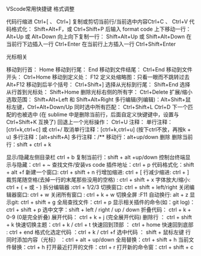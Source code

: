 VScode常用快捷键
格式调整

代码行缩进 Ctrl+[ 、 Ctrl+]
复制或剪切当前行/当前选中内容Ctrl+C 、 Ctrl+V 
代码格式化： Shift+Alt+F，或 Ctrl+Shift+P 后输入 format code
上下移动一行： Alt+Up 或 Alt+Down
向上向下复制一行： Shift+Alt+Up 或 Shift+Alt+Down
在当前行下边插入一行 Ctrl+Enter
在当前行上方插入一行 Ctrl+Shift+Enter

光标相关

移动到行首： Home
移动到行尾： End
移动到文件结尾： Ctrl+End
移动到文件开头： Ctrl+Home
移动到定义处： F12
定义处缩略图：只看一眼而不跳转过去 Alt+F12
移动到后半个括号： Ctrl+Shift+]
选择从光标到行尾： Shift+End
选择从行首到光标处： Shift+Home
删除光标右侧的所有字： Ctrl+Delete
扩展/缩小选取范围： Shift+Alt+Left 和 Shift+Alt+Right
多行编辑(列编辑)：Alt+Shift+鼠标左键，Ctrl+Alt+Down/Up
同时选中所有匹配： Ctrl+Shift+L
Ctrl+D 下一个匹配的也被选中 (在 sublime 中是删除当前行，后面自定义快键键中，设置与 Ctrl+Shift+K 互换了)
回退上一个光标操作： Ctrl+U
注释：
单行注释：[ctrl+k,ctrl+c] 或 ctrl+/
取消单行注释：[ctrl+k,ctrl+u] (按下ctrl不放，再按k + u)
多行注释：[alt+shift+A]
多行注释：/**
移动行：alt+up/down
删除
删除当前行：shift + ctrl + k

显示/隐藏左侧目录栏 ctrl + b
复制当前行：shift + alt +up/down
控制台终端显示与隐藏：ctrl + ~
查找文件/安装vs code 插件地址：ctrl + p
代码格式化：shift + alt +f
新建一个窗口: ctrl + shift + n
行增加缩进: ctrl + [
行减少缩进: ctrl + ]
裁剪尾随空格(去掉一行的末尾那些没用的空格) : ctrl + shift + x
字体放大/缩小: ctrl + ( + 或 - )
拆分编辑器 :ctrl + 1/2/3
切换窗口:  ctrl + shift + left/right
关闭编辑器窗口:  ctrl + w
关闭所有窗口 : ctrl + k + w
切换全屏 :F11
自动换行:  alt + z
显示git:   ctrl + shift + g
全局查找文件：ctrl + p
显示相关插件的命令(如：git log)：ctrl + shift + p
选中文字：shift + left / right / up / down
折叠代码： ctrl + k + 0-9 (0是完全折叠)
展开代码： ctrl + k + j (完全展开代码)
删除行 ： ctrl + shift + k
快速切换主题：ctrl + k / ctrl + t
快速回到顶部 ： ctrl + home
快速回到底部 : ctrl + end
格式化选定代码 ：ctrl + k / ctrl +f
选中代码 ： shift + 鼠标左键
行同时添加内容（光标） ：ctrl + alt + up/down
全局替换：ctrl + shift + h
当前文件替换：ctrl + h
打开最近打开的文件：ctrl + r
打开新的命令窗：ctrl + shift + c

